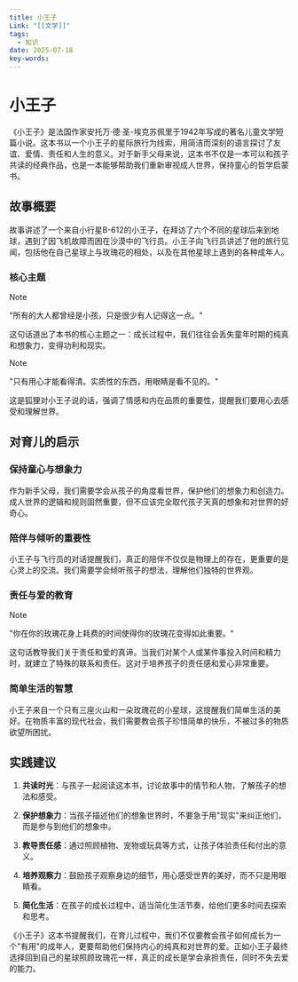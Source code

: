 ```yaml
---
title: 小王子
Link: "[[文学]]"
tags:
  - 知识
date: 2025-07-18
key-words:
---
```

# 小王子

《小王子》是法国作家安托万·德·圣-埃克苏佩里于1942年写成的著名儿童文学短篇小说。这本书以一个小王子的星际旅行为线索，用简洁而深刻的语言探讨了友谊、爱情、责任和人生的意义。对于新手父母来说，这本书不仅是一本可以和孩子共读的经典作品，也是一本能够帮助我们重新审视成人世界，保持童心的哲学启蒙书。

## 故事概要

故事讲述了一个来自小行星B-612的小王子，在拜访了六个不同的星球后来到地球，遇到了因飞机故障而困在沙漠中的飞行员。小王子向飞行员讲述了他的旅行见闻，包括他在自己星球上与玫瑰花的相处，以及在其他星球上遇到的各种成年人。

### 核心主题

> [!NOTE]
> "所有的大人都曾经是小孩，只是很少有人记得这一点。"

这句话道出了本书的核心主题之一：成长过程中，我们往往会丢失童年时期的纯真和想象力，变得功利和现实。

> [!NOTE]
> "只有用心才能看得清。实质性的东西，用眼睛是看不见的。"

这是狐狸对小王子说的话，强调了情感和内在品质的重要性，提醒我们要用心去感受和理解世界。

## 对育儿的启示

### 保持童心与想象力

作为新手父母，我们需要学会从孩子的角度看世界，保护他们的想象力和创造力。成人世界的逻辑和规则固然重要，但不应该完全取代孩子天真的想象和对世界的好奇心。

### 陪伴与倾听的重要性

小王子与飞行员的对话提醒我们，真正的陪伴不仅仅是物理上的存在，更重要的是心灵上的交流。我们需要学会倾听孩子的想法，理解他们独特的世界观。

### 责任与爱的教育

> [!NOTE]
> "你在你的玫瑰花身上耗费的时间使得你的玫瑰花变得如此重要。"

这句话教导我们关于责任和爱的真谛。当我们对某个人或某件事投入时间和精力时，就建立了特殊的联系和责任。这对于培养孩子的责任感和爱心非常重要。

### 简单生活的智慧

小王子来自一个只有三座火山和一朵玫瑰花的小星球，这提醒我们简单生活的美好。在物质丰富的现代社会，我们需要教会孩子珍惜简单的快乐，不被过多的物质欲望所困扰。

## 实践建议

1. **共读时光**：与孩子一起阅读这本书，讨论故事中的情节和人物，了解孩子的想法和感受。

2. **保护想象力**：当孩子描述他们的想象世界时，不要急于用"现实"来纠正他们，而是参与到他们的想象中。

3. **教导责任感**：通过照顾植物、宠物或玩具等方式，让孩子体验责任和付出的意义。

4. **培养观察力**：鼓励孩子观察身边的细节，用心感受世界的美好，而不只是用眼睛看。

5. **简化生活**：在孩子的成长过程中，适当简化生活节奏，给他们更多时间去探索和思考。

《小王子》这本书提醒我们，在育儿过程中，我们不仅要教会孩子如何成长为一个"有用"的成年人，更要帮助他们保持内心的纯真和对世界的爱。正如小王子最终选择回到自己的星球照顾玫瑰花一样，真正的成长是学会承担责任，同时不失去爱的能力。